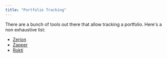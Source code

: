```yaml
---
title: "Portfolio Tracking"
---
```



There are a bunch of tools out there that allow tracking a portfolio.
Here's a non exhaustive list:
- [Zerion](https://zerion.io)
- [Zapper](https://zapper.fi)
- [Rokti](https://rotki.com)
